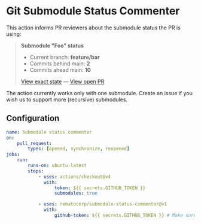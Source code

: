 # Git Submodule Status Commenter

This action informs PR reviewers about the submodule status the PR is using:

> **Submodule "Foo" status**
>
> -   Current branch: **feature/bar**
> -   Commits behind main: **2**
> -   Commits ahead main: **10**
>
> [View exact state]() — [View open PR]()

The action currently works only with one submodule. Create an issue if you wish us to support more (recursive) submodules.

## Configuration

```yaml
name: Submodule status commenter
on:
    pull_request:
        types: [opened, synchronize, reopened]
jobs:
    run:
        runs-on: ubuntu-latest
        steps:
            - uses: actions/checkout@v4
              with:
                  token: ${{ secrets.GITHUB_TOKEN }}
                  submodules: true

            - uses: rematocorp/submodule-status-commenter@v1
              with:
                  github-token: ${{ secrets.GITHUB_TOKEN }} # Make sure this token allows to checkout the submodule
```
